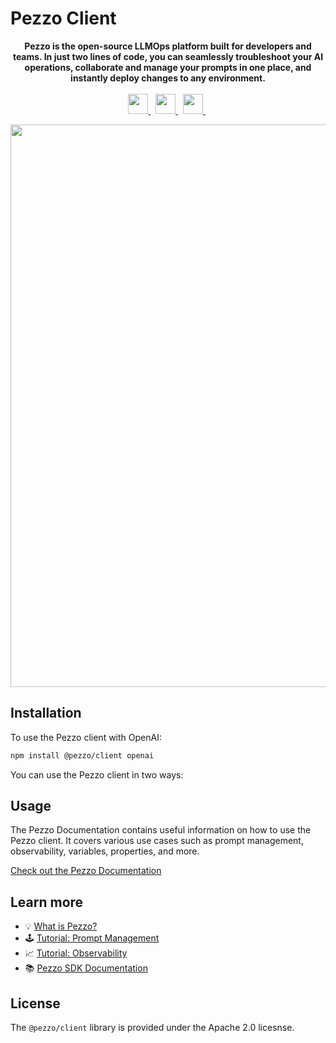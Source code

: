 # Pezzo Client

<p align="center">
  <strong>
    Pezzo is the open-source LLMOps platform built for developers and teams. In just two lines of code, you can seamlessly troubleshoot your AI operations, collaborate and manage your prompts in one place, and instantly deploy changes to any environment.
  </strong><br/><br/>
  <a href="https://pezzo.cc/discord" target="_blank">
    <img src="https://cdn.pezzo.ai/discord-button.png" height="32" />
  </a>&nbsp;
  <a href="https://pezzo.cc/3qzMpGb" target="_blank">
    <img src="https://cdn.pezzo.ai/read-the-docs-button.png"" height="32" />
  </a>&nbsp;
  <a href="https://pezzo.cc/3qy415j" target="_blank">
    <img src="https://cdn.pezzo.ai/pezzo-cloud-button.png"" height="32" />
  </a>&nbsp;
</p>

<p align="center">
  <a href="https://pezzo.cc/demo-video-gh" target="_blank">
  <img src="https://cdn.pezzo.ai/banner.png" width="900px">
  </a>
</p>

## Installation

To use the Pezzo client with OpenAI:

```sh
npm install @pezzo/client openai
```

You can use the Pezzo client in two ways:

## Usage

The Pezzo Documentation contains useful information on how to use the Pezzo client. It covers various use cases such as prompt management, observability, variables, properties, and more.

[Check out the Pezzo Documentation](https://pezzo.cc/3YILPCw)

## Learn more
- 💡 [What is Pezzo?](https://docs.pezzo.ai/introduction/what-is-pezzo)
- 🕹️ [Tutorial: Prompt Management](https://docs.pezzo.ai/introduction/tutorial-prompt-management/overview)
- 📈 [Tutorial: Observability](https://docs.pezzo.ai/introduction/tutorial-observability/overview)
- 📚 [Pezzo SDK Documentation](https://docs.pezzo.ai/client/pezzo-client)
## License

The `@pezzo/client` library is provided under the Apache 2.0 licesnse.
